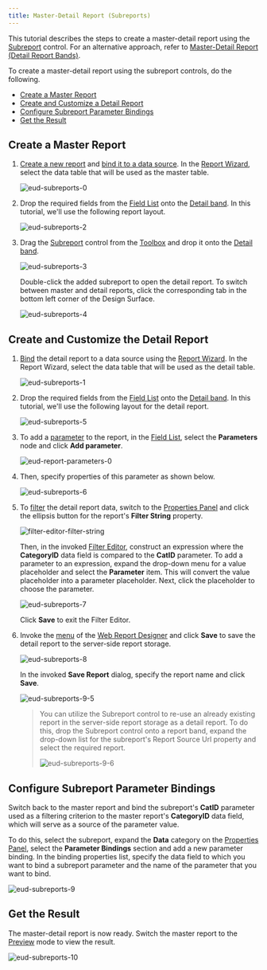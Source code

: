 ```yaml
---
title: Master-Detail Report (Subreports)
---
```

This tutorial describes the steps to create a master-detail report using the [Subreport](../../../../interface-elements-for-web/articles/report-designer/report-elements/report-controls.md) control. For an alternative approach, refer to [Master-Detail Report (Detail Report Bands)](../../../../interface-elements-for-web/articles/report-designer/report-types/master-detail-report-(detail-report-bands).md).

To create a master-detail report using the subreport controls, do the following.
* [Create a Master Report](#create)
* [Create and Customize a Detail Report](#detail)
* [Configure Subreport Parameter Bindings](#subreport)
* [Get the Result](#result)

## <a name="create"/>Create a Master Report
1. [Create a new report](../../../../interface-elements-for-web/articles/report-designer/creating-reports/basic-operations/create-a-new-report.md) and [bind it to a data source](../../../../interface-elements-for-web/articles/report-designer/creating-reports/providing-data/bind-a-report-to-data.md). In the [Report Wizard](../../../../interface-elements-for-web/articles/report-designer/wizards/report-wizard.md), select the data table that will be used as the master table.
	
	![eud-subreports-0](../../../images/Img120281.png)
2. Drop the required fields from the [Field List](../../../../interface-elements-for-web/articles/report-designer/interface-elements/field-list.md) onto the [Detail band](../../../../interface-elements-for-web/articles/report-designer/report-elements/report-bands.md). In this tutorial, we'll use the following report layout.
	
	![eud-subreports-2](../../../images/Img120283.png)
3. Drag the [Subreport](../../../../interface-elements-for-web/articles/report-designer/report-elements/report-controls.md) control from the [Toolbox](../../../../interface-elements-for-web/articles/report-designer/interface-elements/toolbox.md) and drop it onto the [Detail band](../../../../interface-elements-for-web/articles/report-designer/report-elements/report-bands.md).
	
	![eud-subreports-3](../../../images/Img120284.png)
	
	Double-click the added subreport to open the detail report. To switch between master and detail reports, click the corresponding tab in the bottom left corner of the Design Surface.
	 
	
	![eud-subreports-4](../../../images/Img120285.png)

## <a name="detail"/>Create and Customize the Detail Report
1. [Bind](../../../../interface-elements-for-web/articles/report-designer/creating-reports/providing-data/bind-a-report-to-data.md) the detail report to a data source using the [Report Wizard](../../../../interface-elements-for-web/articles/report-designer/wizards/report-wizard.md). In the Report Wizard, select the data table that will be used as the detail table.
	
	![eud-subreports-1](../../../images/Img120282.png)
2. Drop the required fields from the [Field List](../../../../interface-elements-for-web/articles/report-designer/interface-elements/field-list.md) onto the [Detail band](../../../../interface-elements-for-web/articles/report-designer/report-elements/report-bands.md). In this tutorial, we'll use the following layout for the detail report.
	
	![eud-subreports-5](../../../images/Img120286.png)
3. To add a [parameter](../../../../interface-elements-for-web/articles/report-designer/creating-reports/providing-data/report-parameters.md) to the report, in the [Field List](../../../../interface-elements-for-web/articles/report-designer/interface-elements/field-list.md), select the **Parameters** node and click **Add parameter**.
	
	![eud-report-parameters-0](../../../images/Img119468.png)
4. Then, specify properties of this parameter as shown below.
	
	![eud-subreports-6](../../../images/Img120287.png)
5. To [filter](../../../../interface-elements-for-web/articles/report-designer/creating-reports/shaping-data/filtering-data.md) the detail report data, switch to the [Properties Panel](../../../../interface-elements-for-web/articles/report-designer/interface-elements/properties-panel.md) and click the ellipsis button for the report's **Filter String** property.
	
	![filter-editor-filter-string](../../../images/Img118363.png)
	
	Then, in the invoked [Filter Editor](../../../../interface-elements-for-web/articles/report-designer/interface-elements/filter-editor.md), construct an expression where the **CategoryID** data field is compared to the **CatID** parameter. To add a parameter to an expression, expand the drop-down menu for a value placeholder and select the **Parameter** item. This will convert the value placeholder into a parameter placeholder. Next, click the placeholder to choose the parameter.
	
	![eud-subreports-7](../../../images/Img120288.png)
	
	Click **Save** to exit the Filter Editor.
6. Invoke the [menu](../../../../interface-elements-for-web/articles/report-designer/interface-elements/menu.md) of the [Web Report Designer](../../../../interface-elements-for-web/articles/report-designer.md) and click **Save** to save the detail report to the server-side report storage.
	
	![eud-subreports-8](../../../images/Img120290.png)
	
	In the invoked **Save Report** dialog, specify the report name and click **Save**.
	
	![eud-subreports-9-5](../../../images/Img121457.png)
	
	> You can utilize the Subreport control to re-use an already existing report in the server-side report storage as a detail report. To do this, drop the Subreport control onto a report band, expand the drop-down list for the subreport's Report Source Url property and select the required report.
	> 
	> ![eud-subreports-9-6](../../../images/Img121458.png)

## <a name="subreport"/>Configure Subreport Parameter Bindings
Switch back to the master report and bind the subreport's **CatID** parameter used as a filtering criterion to the master report's **CategoryID** data field, which will serve as a source of the parameter value.
 

To do this, select the subreport, expand the **Data** category on the [Properties Panel](../../../../interface-elements-for-web/articles/report-designer/interface-elements/properties-panel.md), select the **Parameter Bindings** section and add a new parameter binding. In the binding properties list, specify the data field to which you want to bind a subreport parameter and the name of the parameter that you want to bind.

![eud-subreports-9](../../../images/Img120291.png)

## <a name="result"/>Get the Result
The master-detail report is now ready. Switch the master report to the [Preview](../../../../interface-elements-for-web/articles/report-designer/document-preview.md) mode to view the result.

![eud-subreports-10](../../../images/Img120292.png)